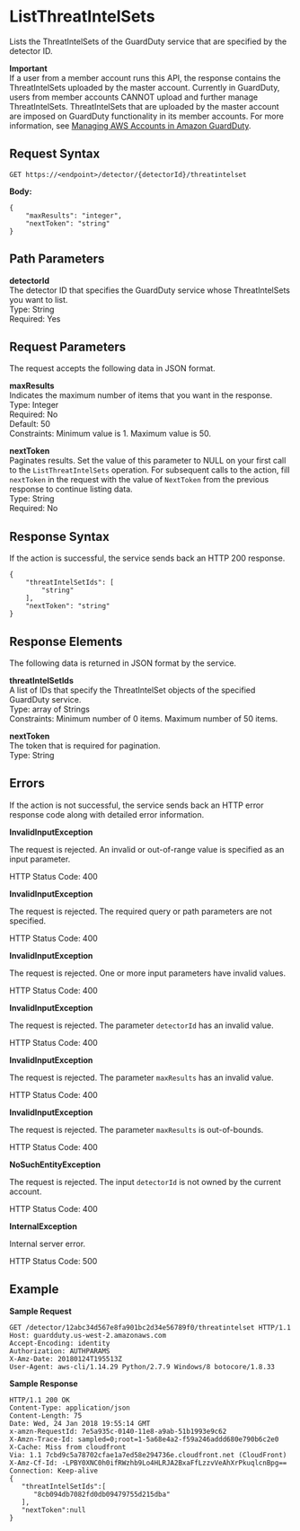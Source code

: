 # ListThreatIntelSets<a name="list-threat-intel-set"></a>

Lists the ThreatIntelSets of the GuardDuty service that are specified by the detector ID\. 

**Important**  
If a user from a member account runs this API, the response contains the ThreatIntelSets uploaded by the master account\. Currently in GuardDuty, users from member accounts CANNOT upload and further manage ThreatIntelSets\. ThreatIntelSets that are uploaded by the master account are imposed on GuardDuty functionality in its member accounts\. For more information, see [Managing AWS Accounts in Amazon GuardDuty](guardduty_accounts.md)\.

## Request Syntax<a name="list-threat-intel-request-syntax"></a>

```
GET https://<endpoint>/detector/{detectorId}/threatintelset
```

**Body:**

```
{
    "maxResults": "integer",
    "nextToken": "string"
}
```

## Path Parameters<a name="list-threat-intel-path-parameters"></a>

**detectorId**  
The detector ID that specifies the GuardDuty service whose ThreatIntelSets you want to list\.  
Type: String  
Required: Yes

## Request Parameters<a name="list-threat-intel-request-parameters"></a>

The request accepts the following data in JSON format\.

**maxResults**  
Indicates the maximum number of items that you want in the response\.  
Type: Integer  
Required: No  
Default: 50  
Constraints: Minimum value is 1\. Maximum value is 50\.

**nextToken**  
Paginates results\. Set the value of this parameter to NULL on your first call to the `ListThreatIntelSets` operation\. For subsequent calls to the action, fill `nextToken` in the request with the value of `NextToken` from the previous response to continue listing data\.  
Type: String  
Required: No

## Response Syntax<a name="list-threat-intel-response-syntax"></a>

If the action is successful, the service sends back an HTTP 200 response\.

```
{
    "threatIntelSetIds": [
        "string"
    ],
    "nextToken": "string"
}
```

## Response Elements<a name="list-threat-intel-response-parameters"></a>

The following data is returned in JSON format by the service\.

**threatIntelSetIds**  
A list of IDs that specify the ThreatIntelSet objects of the specified GuardDuty service\.  
Type: array of Strings  
Constraints: Minimum number of 0 items\. Maximum number of 50 items\.

**nextToken**  
The token that is required for pagination\.  
Type: String

## Errors<a name="list-threat-intel-errors"></a>

If the action is not successful, the service sends back an HTTP error response code along with detailed error information\.

**InvalidInputException**

The request is rejected\. An invalid or out\-of\-range value is specified as an input parameter\.

HTTP Status Code: 400 

**InvalidInputException**

The request is rejected\. The required query or path parameters are not specified\.

HTTP Status Code: 400 

**InvalidInputException**

The request is rejected\. One or more input parameters have invalid values\.

HTTP Status Code: 400 

**InvalidInputException**

The request is rejected\. The parameter `detectorId` has an invalid value\.

HTTP Status Code: 400 

**InvalidInputException**

The request is rejected\. The parameter `maxResults` has an invalid value\.

HTTP Status Code: 400 

**InvalidInputException**

The request is rejected\. The parameter `maxResults` is out\-of\-bounds\.

HTTP Status Code: 400 

**NoSuchEntityException**

The request is rejected\. The input `detectorId` is not owned by the current account\.

HTTP Status Code: 400 

**InternalException**

Internal server error\.

HTTP Status Code: 500 

## Example<a name="list-threat-intel-sets-example"></a>

**Sample Request**

```
GET /detector/12abc34d567e8fa901bc2d34e56789f0/threatintelset HTTP/1.1
Host: guardduty.us-west-2.amazonaws.com
Accept-Encoding: identity
Authorization: AUTHPARAMS
X-Amz-Date: 20180124T195513Z
User-Agent: aws-cli/1.14.29 Python/2.7.9 Windows/8 botocore/1.8.33
```

**Sample Response**

```
HTTP/1.1 200 OK
Content-Type: application/json
Content-Length: 75
Date: Wed, 24 Jan 2018 19:55:14 GMT
x-amzn-RequestId: 7e5a935c-0140-11e8-a9ab-51b1993e9c62
X-Amzn-Trace-Id: sampled=0;root=1-5a68e4a2-f59a246addd680e790b6c2e0
X-Cache: Miss from cloudfront
Via: 1.1 7cbd9c5a78702cfae1a7ed58e294736e.cloudfront.net (CloudFront)
X-Amz-Cf-Id: -LPBY0XNC0h0ifRWzhb9Lo4HLRJA2BxaFfLzzvVeAhXrPkuqlcnBpg==
Connection: Keep-alive
{  
   "threatIntelSetIds":[  
      "8cb094db7082fd0db09479755d215dba"
   ],
   "nextToken":null
}
```